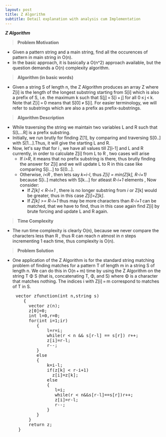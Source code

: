 ```yaml
---
layout: post
title: Z Algorithm
subtitle: Detail explanation with analysis cum Implementation
---
```


_**Z Algorithm**_

>**Problem Motivation**
 - Given a pattern string and a main string, find all the occurences of pattern in main string in O(n).
 - In the basic approach, it is basically a O(n^2) approach available, but the question demands a O(n) complexity algorithm.

>**Algorithm (in basic words)**
 - Given a string S of length n, the Z Algorithm produces an array Z where Z[i] is the length of the longest substring starting from S[i] which is also a prefix of S, i.e. the maximum k such that S[j] = S[i + j] for all 0 ≤ j < k. Note that Z[i] = 0 means that S[0] ≠ S[i]. For easier terminology, we will refer to substrings which are also a prefix as prefix-substrings.

>**Algorithm Description**
 - While traversing the string we maintain two variables L and R such that S[L...R] is a prefix substring.
 - Initially, we run brutly for finding Z[1], by comparing and traversing S[0..] with S[1...].Thus, it will give the starting L and R.
 - Now, let's say that for i , we have all values till Z[i-1] and L and R currently, in order to calculate Z[i] from L to R , two cases will arise  
   - If _i>R_, it means that no prefix substring is there, thus brutly finding the answer for Z[i] and we will update L to R in this case like comparing S[i...] to S[0...].
   - Otherwise, _i<R_ , then lets say _k=i-l_, thus _Z[i] = min(Z[k], R-i+1)_ because S[i..] matches with S[k...] for atleast _R-i+1_ elements , Now consider: 
     - If _Z[k] < R-i+1_ , there is no longer substring from _i_ or Z[k] would be greater, thus in this case _Z[i]=Z[k]_.
     - If _Z[k] >= R-i+1_ thus may be more characters than _R-i+1_ can be matched, that we have to find, thus in this case again find Z[i] by brute forcing and update L and R again.

>**Time Complexity** 
  - The run time complexity is clearly O(n), because we never compare the characters less than R , thus R can reach n atmost in _n_ steps incrementing 1 each time, thus complexity is O(n).

>**Problem Solution**
  - One application of the Z Algorithm is for the standard string matching problem of finding matches for a pattern T of length m in a string S of length n. We can do this in O(n + m) time by using the Z Algorithm on the string T Φ S (that is, concatenating T, Φ, and S) where Φ is a character that matches nothing. The indices i with Z[i] = m correspond to matches of T in S.

<pre>
	vector<int> zfunction(int n,string s)
       { 
         vector<int> z(n);
         z[0]=0;
         int l=0,r=0;
         for(int i=1;i<n;i++)
         {
            if(i>r)
            {
                l=r=i;
                while(r < n && s[r-l] == s[r]) r++;
                z[i]=r-l;
                r--;
            }
            else
            {
                k=i-l;
                if(z[k] < r-i+1)
                  z[i]=z[k];
                else
                {
                   l=i;
                   while(r < n&&s[r-l]==s[r])r++;
                   z[i]=r-l;
                   r--;
                }
            }
         }
         return z;
     }     
<pre>
